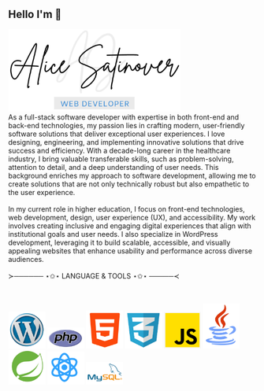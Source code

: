 ## Hello I'm 👋
<img src="./Images/Name_Logo.png" alt="about" width="350"/>

<br/>
As a full-stack software developer with expertise in both front-end and back-end technologies, my passion lies in crafting modern, user-friendly software solutions that deliver exceptional user experiences. I love designing, engineering, and implementing innovative solutions that drive success and efficiency. With a decade-long career in the healthcare industry, I bring valuable transferable skills, such as problem-solving, attention to detail, and a deep understanding of user needs. This background enriches my approach to software development, allowing me to create solutions that are not only technically robust but also empathetic to the user experience.
<br/>
<br/>
In my current role in higher education, I focus on front-end technologies, web development, design, user experience (UX), and accessibility. My work involves creating inclusive and engaging digital experiences that align with institutional goals and user needs. I also specialize in WordPress development, leveraging it to build scalable, accessible, and visually appealing websites that enhance usability and performance across diverse audiences.
<br/>
<br/>
≻────── ⋆✩⋆    LANGUAGE & TOOLS   ⋆✩⋆ ─────≺

<br/>
<br/>
<br/>
<p>
<img src="./Images/WP.png" alt="wp" width="75"/>
<img src="./Images/php.png" alt="php" width="75"/>
<img src="./Images/html.png" alt="html" width="75"/>
<img src="./Images/CSS.png" alt="css" width="75"/>
<img src="./Images/JS.PNG" alt="js" width="75"/>
<img src="./Images/Java.png" alt="java" width="75"/>
<img src="./Images/SB.png" alt="spring-boot" width="75"/>
<img src="./Images/React.png" alt="react" width="75"/>
<img src="./Images/SQL.png" alt="sql" width="75"/>
</p>

<!--
**AliceSatinover/AliceSatinover** is a ✨ _special_ ✨ repository because its `README.md` (this file) appears on your GitHub profile.

Here are some ideas to get you started:

- 🔭 I’m currently working on ...
- 🌱 I’m currently learning ...
- 👯 I’m looking to collaborate on ...
- 🤔 I’m looking for help with ...
- 💬 Ask me about ...
- 📫 How to reach me: ...
- 😄 Pronouns: ...
- ⚡ Fun fact: ...
-->
